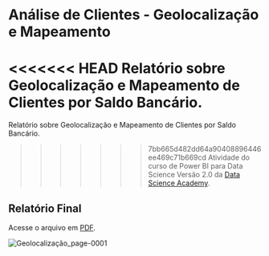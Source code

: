 # Análise de Clientes - Geolocalização e Mapeamento

<<<<<<< HEAD
Relatório sobre Geolocalização e Mapeamento de Clientes por Saldo Bancário. 
=======
Relatório sobre Geolocalização e Mapeamento de Clientes por Saldo Bancário.

>>>>>>> 7bb665d482dd64a90408896446ee469c71b669cd
Atividade do curso de Power BI para Data Science Versão 2.0 da [Data Science Academy](https://www.datascienceacademy.com.br/start).


## Relatório Final

Acesse o arquivo em [PDF](https://github.com/maisonhenrique/dashboard-powerbi/blob/eaeae838d7e4a62ebfd211b42828835bffbc9e62/Dashboard-Mapeamento/Geolocaliza%C3%A7%C3%A3o.pdf).

![Geolocalização_page-0001](https://user-images.githubusercontent.com/99361817/168688248-00ac57c8-39c3-4b76-bc38-6dfc9dc4d1d8.jpg)
